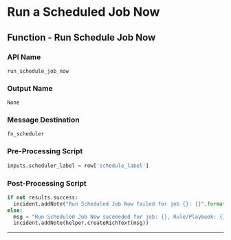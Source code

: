<!--
    DO NOT MANUALLY EDIT THIS FILE
    THIS FILE IS AUTOMATICALLY GENERATED WITH resilient-sdk codegen
-->

# Run a Scheduled Job Now

## Function - Run Schedule Job Now

### API Name
`run_schedule_job_now`

### Output Name
`None`

### Message Destination
`fn_scheduler`

### Pre-Processing Script
```python
inputs.scheduler_label = row['schedule_label']
```

### Post-Processing Script
```python
if not results.success:
  incident.addNote("Run Scheduled Job Now failed for job {}: {}".format(row['schedule_label'], results.reason))
else:
  msg = "Run Scheduled Job Now suceeeded for job: {}, Rule/Playbook: {}".format(row['schedule_label'], row['rule'].content)
  incident.addNote(helper.createRichText(msg))
```

---

